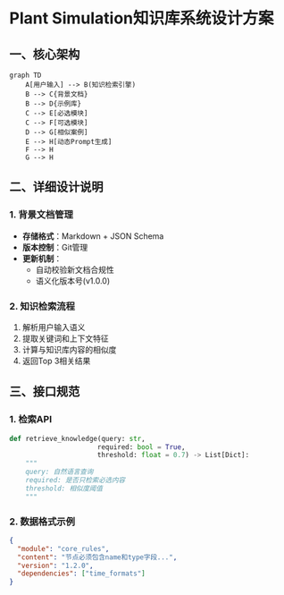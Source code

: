 # Plant Simulation知识库系统设计方案

## 一、核心架构

```mermaid
graph TD
    A[用户输入] --> B(知识检索引擎)
    B --> C{背景文档}
    B --> D{示例库}
    C --> E[必选模块]
    C --> F[可选模块]
    D --> G[相似案例]
    E --> H[动态Prompt生成]
    F --> H
    G --> H
```

## 二、详细设计说明

### 1. 背景文档管理
- **存储格式**：Markdown + JSON Schema
- **版本控制**：Git管理
- **更新机制**：
  - 自动校验新文档合规性
  - 语义化版本号(v1.0.0)

### 2. 知识检索流程
1. 解析用户输入语义
2. 提取关键词和上下文特征
3. 计算与知识库内容的相似度
4. 返回Top 3相关结果

## 三、接口规范

### 1. 检索API
```python
def retrieve_knowledge(query: str, 
                      required: bool = True,
                      threshold: float = 0.7) -> List[Dict]:
    """
    query: 自然语言查询
    required: 是否只检索必选内容
    threshold: 相似度阈值
    """
```

### 2. 数据格式示例
```json
{
  "module": "core_rules",
  "content": "节点必须包含name和type字段...",
  "version": "1.2.0",
  "dependencies": ["time_formats"]
}